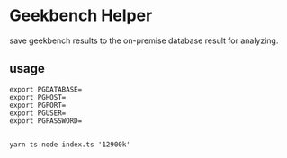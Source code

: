 # Geekbench Helper

save geekbench results to the on-premise database result for analyzing.

## usage

```
export PGDATABASE=
export PGHOST=
export PGPORT=
export PGUSER=
export PGPASSWORD=


yarn ts-node index.ts '12900k'

```
